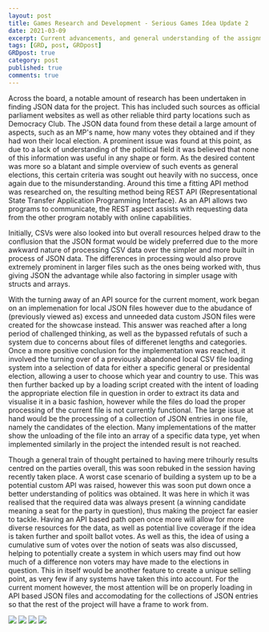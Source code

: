 ```yaml
---
layout: post
title: Games Research and Development - Serious Games Idea Update 2
date: 2021-03-09
excerpt: Current advancements, and general understanding of the assignment.
tags: [GRD, post, GRDpost]
GRDpost: true
category: post
published: true
comments: true
---
```

Across the board, a notable amount of research has been undertaken in finding JSON data for the project. This has included such sources as official parliament websites as well as other reliable third party locations such as Democracy Club. The JSON data found from these detail a large amount of aspects, such as an MP's name, how many votes they obtained and if they had won their local election. A prominent issue was found at this point, as due to a lack of understanding of the political field it was believed that none of this information was useful in any shape or form. As the desired content was more so a blatant and simple overview of such events as general elections, this certain criteria was sought out heavily with no success, once again due to the misunderstanding. Around this time a fitting API method was researched on, the resulting method being REST API (Representational State Transfer Application Programming Interface). As an API allows two programs to communicate, the REST aspect assists with requesting data from the other program notably with online capabilities.

Initially, CSVs were also looked into but overall resources helped draw to the conflusion that the JSON format would be widely preferred due to the more awkward nature of processing CSV data over the simpler and more built in process of JSON data. The differences in processing would also prove extremely prominent in larger files such as the ones being worked with, thus giving JSON the advantage while also factoring in simpler usage with structs and arrays. 

With the turning away of an API source for the current moment, work began on an implemenation for local JSON files however due to the abudance of (previously viewed as) excess and unneeded data custom JSON files were created for the showcase instead. This answer was reached after a long period of challenged thinking, as well as the bypassed refutals of such a system due to concerns about files of differenet lengths and categories. Once a more positive conclusion for the implementation was reached, it involved the turning over of a previously abandoned local CSV file loading system into a selection of data for either a specific general or presidental election, allowing a user to choose which year and country to use. This was then further backed up by a loading script created with the intent of loading the appropriate election file in question in order to extract its data and visualise it in a basic fashion, however while the files do load the proper processing of the current file is not currently functional. The large issue at hand would be the processing of a collection of JSON entries in one file, namely the candidates of the election. Many implementations of the matter show the unloading of the file into an array of a specific data type, yet when implemented similarly in the project the intended result is not reached. 


Though a general train of thought pertained to having mere trihourly results centred on the parties overall, this was soon rebuked in the session having recently taken place. A worst case scenario of building a system up to be a potential custom API was raised, however this was soon put down once a better understanding of politics was obtained. It was here in which it was realised that the required data was always present (a winning candidate meaning a seat for the party in question), thus making the project far easier to tackle. Having an API based path open once more will allow for more diverse resources for the data, as well as potential live coverage if the idea is taken further and spoilt ballot votes. As well as this, the idea of using a cumulative sum of votes over the notion of seats was also discussed, helping to potentially create a system in which users may find out how much of a difference non voters may have made to the elections in question. This in itself would be another feature to create a unique selling point, as very few if any systems have taken this into account. For the current moment however, the most attention will be on properly loading in API based JSON files and accomodating for the collections of JSON entries so that the rest of the project will have a frame to work from.

<a href="https://i.imgur.com/nCqggaK.png"><img src="https://i.imgur.com/nCqggaK.png"></a>
<a href="https://i.imgur.com/QdRpoxV.png"><img src="https://i.imgur.com/QdRpoxV.png"></a>
<a href="https://i.imgur.com/ktuQanC.png"><img src="https://i.imgur.com/ktuQanC.png"></a>
<a href="https://i.imgur.com/hXGvUCf.png"><img src="https://i.imgur.com/hXGvUCf.png"></a>